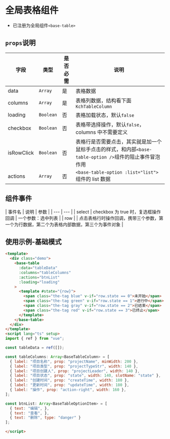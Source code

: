 # 全局表格组件

- 已注册为全局组件`<base-table>`

## `props`说明

| 字段 | 类型 | 是否必需 | 说明 |
| --- | --- | --- | --- |
| data | `Array` | 是 | 表格数据 |
| columns | `Array` | 是 | 表格列数据，结构看下面`KchTableColumn` |
| loading | `Boolean` | 否 | 表格加载状态，默认`false` |
| checkbox | `Boolean` | 否 | 表格带选择操作，默认`false`，columns 中不需要定义 |
| isRowClick | `Boolean` | 否 | 表格行是否需要点击，其实就是加一个鼠标手点击的样式，和内部`<base-table-option />`组件的阻止事件冒泡作用 |
| actions | `Array` | 否 | `<base-table-option :list="list">`组件的 list 数据 |

## 组件事件

| 事件名 | 说明 | 参数 |
| --- | --- |
| select | checkbox 为 true 时，复选框操作回调 | 一个参数：选中列表 |
| row | | 点击表格行时操作回调，携带三个参数，第一个为行数据，第二个为表格内部数据，第三个为事件对象 |


## 使用示例-基础模式

```html
<template>
  <div class="demo">
    <base-table
      :data="tableData"
      :columns="tableColumns"
      :actions="btnList"
      :loading="loading"
    >
      <template #state="{row}">
        <span class="the-tag blue" v-if="row.state == 0">未开始</span>
        <span class="the-tag green" v-if="row.state == 1">进行中</span>
        <span class="the-tag gray" v-if="row.state == 2">已结束</span>
        <span class="the-tag red" v-if="row.state == 3">已终止</span>
      </template>
    </base-table>
  </div>
</template>
<script lang="ts" setup>
import { ref } from "vue";

const tableData = ref([]);

const tableColumns: Array<BaseTableColumn> = [
  { label: "项目名称", prop: "projectName", minWidth: 200 },
  { label: "项目类型", prop: "projectTypeStr", width: 140 },
  { label: "项目创建人", prop: "projectLeader", width: 140 },
  { label: "项目状态", prop: "state", width: 140, slotName: "state" },
  { label: "创建时间", prop: "createTime", width: 180 },
  { label: "更新时间", prop: "updateTime", width: 180 },
  { label: "操作", prop: "action-right", width: 160 },
];

const btnList: Array<BaseTableOptionItem> = [
  { text: "编辑", },
  { text: "查看", },
  { text: "删除", type: "danger" }
];

</script>
```
